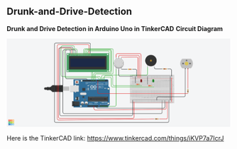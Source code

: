 ## Drunk-and-Drive-Detection
**Drunk and Drive Detection in Arduino Uno in TinkerCAD**
**Circuit Diagram**

![Circuit](https://github.com/Aakarsh-verma/Drunk-and-Drive-Detection/blob/main/img.png)

Here is the TinkerCAD link:
https://www.tinkercad.com/things/iKVP7a7IcrJ
